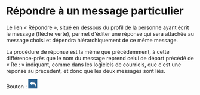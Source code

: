 # Répondre à un message particulier

Le lien « Répondre », situé en dessous du profil de la personne ayant écrit le message \(flèche verte\), permet d'éditer une réponse qui sera attachée au message choisi et dépendra hiérarchiquement de ce même message.

La procédure de réponse est la même que précédemment, à cette différence-près que le nom du message reprend celui de départ précédé de « Re : » indiquant, comme dans les logiciels de courriels, que c'est une réponse au précédent, et donc que les deux messages sont liés.

Bouton : ![](../../.gitbook/assets/images77%20%285%29.png)

